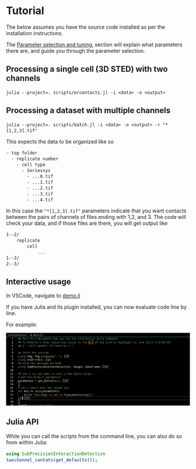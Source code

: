 # Tutorial
The below assumes you have the source code installed as per the installation instructions.

The [Parameter selection and tuning.](@ref) section will explain what parameters there are, and guide you through the parameter selection.

## Processing a single cell (3D STED) with two channels
```
julia --project=. scripts/ercontacts.jl -i <data> -o <output>
```

## Processing a dataset with multiple channels
```
julia --project=. scripts/batch.jl -i <data> -o <output> -r "*[1,2,3].tif"
```
This expects the data to be organized like so
```
- top folder
  - replicate number
    - cell type
      - Seriesxyz 
        - ...0.tif
        - ...1.tif
        - ...2.tif 
        - ...3.tif
        - ...4.tif
```
In this case the `"*[1,2,3].tif"` parameters indicate that you want contacts between the pairs of channels of files ending with 1,2, and 3. 
The code will check your data, and if those files are there, you will get output like

```
1--2/
    replicate 
        cell 
            ...
1--3/
2--3/
```


## Interactive usage
In VSCode, navigate to [demo.jl](https://github.com/bencardoen/SubPrecisionContactDetection.jl/blob/main/interactivedemos/demo.jl)

If you have Julia and its plugin installed, you can now evaluate code line by line.

For example:

![example](./assets/interactive.png)


## Julia API
While you can call the scripts from the command line, you can also do so from within Julia:

```julia
using SubPrecisionInteractionDetection
twochannel_contats(get_defaults());
```